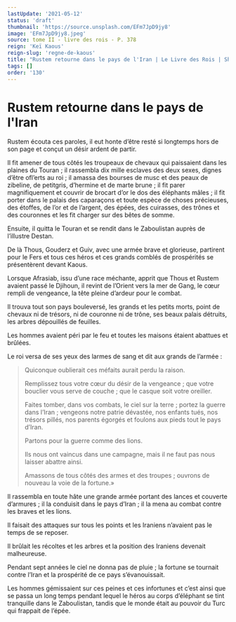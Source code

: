 ```yaml
---
lastUpdate: '2021-05-12'
status: 'draft'
thumbnail: 'https://source.unsplash.com/EFm7JpD9jy8'
image: 'EFm7JpD9jy8.jpeg'
source: tome II - livre des rois - P. 378
reign: 'Keï Kaous'
reign-slug: 'regne-de-kaous'
title: "Rustem retourne dans le pays de l'Iran | Le Livre des Rois | Shâhnâmeh"
tags: []
order: '130'
---
```


# Rustem retourne dans le pays de l'Iran

Rustem écouta ces paroles, il eut honte d’être resté si longtemps hors de son page et conçut un désir ardent de partir.

Il fit amener de tous côtés les troupeaux de chevaux qui paissaient dans les plaines du Touran ; il rassembla dix mille esclaves des deux sexes, dignes d’être ofl’erts au roi ; il amassa des bourses de musc et des peaux de zibeline, de petitgris, d’hermine et de marte brune ; il fit parer magnifiquement et couvrir de brocart d’or le dos des éléphants mâles ; il fit porter dans le palais des caparaçons et toute espèce de choses précieuses, des étoffes, de l’or et de l’argent, des épées, des cuirasses, des trônes et des couronnes et les fit charger sur des bêtes de somme.

Ensuite, il quitta le Touran et se rendit dans le Zaboulistan auprès de l’illustre Destan.

De là Thous, Gouderz et Guiv, avec une armée brave et glorieuse, partirent pour le Fers et tous ces héros et ces grands comblés de prospérités se présentèrent devant Kaous.

Lorsque Afrasiab, issu d’une race méchante, apprit que Thous et Rustem avaient passé le Djihoun, il revint de l’Orient vers la mer de Gang, le cœur rempli de vengeance, la tête pleine d’ardeur pour le combat.

Il trouva tout son pays bouleversé, les grands et les petits morts, point de chevaux ni de trésors, ni de couronne ni de trône, ses beaux palais détruits, les arbres dépouillés de feuilles.

Les hommes avaient péri par le feu et toutes les maisons étaient abattues et brûlées.

Le roi versa de ses yeux des larmes de sang et dit aux grands de l’armée :

> Quiconque oublierait ces méfaits aurait perdu la raison.
>
> Remplissez tous votre cœur du désir de la vengeance ; que votre bouclier vous serve de couche ; que le casque soit votre oreiller.
>
> Faites tomber, dans vos combats, le ciel sur la terre ; portez la guerre dans l’Iran ; vengeons notre patrie dévastée, nos enfants tués, nos trésors pillés, nos parents égorgés et foulons aux pieds tout le pays d’Iran.
>
> Partons pour la guerre comme des lions.
>
> Ils nous ont vaincus dans une campagne, mais il ne faut pas nous laisser abattre ainsi.
>
> Amassons de tous côtés des armes et des troupes ; ouvrons de nouveau la voie de la fortune.»

Il rassembla en toute hâte une grande armée portant des lances et couverte d’armures ; il la conduisit dans le pays d’Iran ; il la mena au combat contre les braves et les lions.

Il faisait des attaques sur tous les points et les Iraniens n’avaient pas le temps de se reposer.

Il brûlait les récoltes et les arbres et la position des Iraniens devenait malheureuse.

Pendant sept années le ciel ne donna pas de pluie ; la fortune se tournait contre l’Iran et la prospérité de ce pays s’évanouissait.

Les hommes gémissaient sur ces peines et ces infortunes et c’est ainsi que se passa un long temps pendant lequel le héros au corps d’éléphant se tint tranquille dans le Zaboulistan, tandis que le monde était au pouvoir du Turc qui frappait de l’épée.

